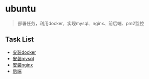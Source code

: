 # ubuntu

> 部署任务，利用docker，实现mysql、nginx、前后端、pm2监控

## Task List

- [安装docker](./Docker.md)
- [安装mysql](./docker-mysql.md)
- [安装nginx](./docker-nginx.md)
- [后端](./docker-backend.md)
